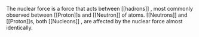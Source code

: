 The nuclear force is a force that acts between [[hadrons]] , most commonly observed between [[Proton]]s  and [[Neutron]]  of atoms. [[Neutrons]] and [[Proton]]s, both [[Nucleons]] , are affected by the nuclear force almost identically.